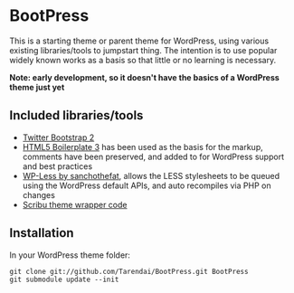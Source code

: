 BootPress
=============

This is a starting theme or parent theme for WordPress, using various existing libraries/tools to jumpstart thing. The intention is to use popular widely known works as a basis so that little or no learning is necessary.

__Note: early development, so it doesn't have the basics of a WordPress theme just yet__

Included libraries/tools
-------

* [Twitter Bootstrap 2](https://github.com/twitter/bootstrap/)
* [HTML5 Boilerplate 3](http://html5boilerplate.com/) has been used as the basis for the markup, comments have been preserved, and added to for WordPress support and best practices
* [WP-Less by sanchothefat](https://github.com/sanchothefat/wp-less), allows the LESS stylesheets to be queued using the WordPress default APIs, and auto recompiles via PHP on changes
* [Scribu theme wrapper code](http://scribu.net/wordpress/theme-wrappers.html)

Installation
-------
In your WordPress theme folder:

    git clone git://github.com/Tarendai/BootPress.git BootPress
    git submodule update --init